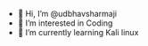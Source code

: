 - 👋 Hi, I’m @udbhavsharmaji
- 👀 I’m interested in Coding
- 🌱 I’m currently learning Kali linux
<!---
udbhavsharmaji/udbhavsharmaji is a ✨ special ✨ repository because its `README.md` (this file) appears on your GitHub profile.
You can click the Preview link to take a look at your changes.
--->
